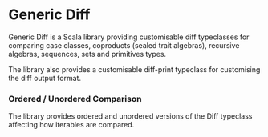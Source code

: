 # Generic Diff

Generic Diff is a Scala library providing customisable diff typeclasses for comparing
case classes, coproducts (sealed trait algebras), recursive algebras, sequences,
sets and primitives types.

The library also provides a customisable diff-print typeclass for customising
the diff output format.

### Ordered / Unordered Comparison

The library provides ordered and unordered versions of the Diff typeclass affecting how
iterables are compared.

